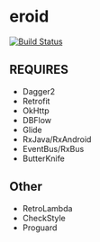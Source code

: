 # eroid

[![Build Status](https://travis-ci.org/znyang/eroid.svg?branch=master)](https://travis-ci.org/znyang/eroid)

## REQUIRES

* Dagger2
* Retrofit
* OkHttp
* DBFlow
* Glide
* RxJava/RxAndroid
* EventBus/RxBus
* ButterKnife

## Other

* RetroLambda
* CheckStyle
* Proguard
